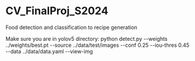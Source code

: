# CV_FinalProj_S2024
Food detection and classification to recipe generation

Make sure you are in yolov5 directory:
python detect.py --weights ../weights/best.pt --source ../data/test/images --conf 0.25 --iou-thres 0.45 --data ../data/data.yaml --view-img

